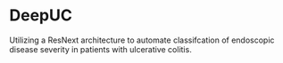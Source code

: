 # DeepUC

Utilizing a ResNext architecture to automate classifcation of endoscopic disease severity in patients with ulcerative colitis. 
